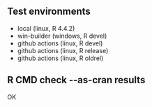 ## Test environments

* local (linux, R 4.4.2)
* win-builder (windows, R devel)
* github actions (linux, R devel)
* github actions (linux, R release)
* github actions (linux, R oldrel)

## R CMD check --as-cran results

OK
